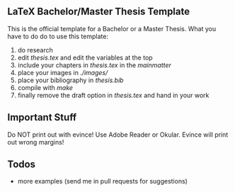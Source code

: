 LaTeX Bachelor/Master Thesis Template
---
This is the official template for a Bachelor or a Master Thesis.
What you have to do do to use this template:

1. do research
2. edit *thesis.tex* and edit the variables at the top
3. include your chapters in *thesis.tex* in the *mainmatter*
4. place your images in *./images/*
5. place your bibliography in *thesis.bib*
6. compile with *make*
7. finally remove the draft option in *thesis.tex* and hand in your work

Important Stuff
---
Do NOT print out with evince! Use Adobe Reader or Okular. Evince will print out wrong margins!

Todos
---
* more examples (send me in pull requests for suggestions)
